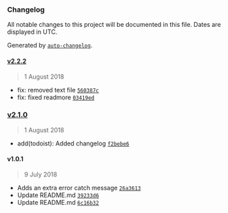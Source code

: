 ### Changelog

All notable changes to this project will be documented in this file. Dates are displayed in UTC.

Generated by [`auto-changelog`](https://github.com/CookPete/auto-changelog).

#### [v2.2.2](https://github.com/rickstaa/Todoist_Global_Shortcuts_WIN10/compare/v2.1.0...v2.2.2)

> 1 August 2018

- fix: removed text file [`560387c`](https://github.com/rickstaa/Todoist_Global_Shortcuts_WIN10/commit/560387c78d4c055bbf4488af08fb918d3a762041)
- fix: fixed readmore [`03419ed`](https://github.com/rickstaa/Todoist_Global_Shortcuts_WIN10/commit/03419eded29ed31bbc0ef928c88f2cfeb1de8e79)

### [v2.1.0](https://github.com/rickstaa/Todoist_Global_Shortcuts_WIN10/compare/v1.0.1...v2.1.0)

> 1 August 2018

- add(todoist): Added changelog [`f2bebe6`](https://github.com/rickstaa/Todoist_Global_Shortcuts_WIN10/commit/f2bebe61791ac9c33e9689c1bc27ef74707e275a)

#### v1.0.1

> 9 July 2018

- Adds an extra error catch message [`26a3613`](https://github.com/rickstaa/Todoist_Global_Shortcuts_WIN10/commit/26a361370c29f9f0411974aa87a4ee15907564a3)
- Update README.md [`39233d6`](https://github.com/rickstaa/Todoist_Global_Shortcuts_WIN10/commit/39233d68f9c87141ef3a2aad046e21f84687b36e)
- Update README.md [`6c16b32`](https://github.com/rickstaa/Todoist_Global_Shortcuts_WIN10/commit/6c16b322b9da9a0c708fd2d5bea9b9e5868b464b)
